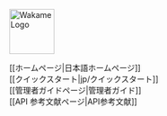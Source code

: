 <span class="align-right"><img src="/axsh/wakame-vdc/wiki/images/wakame-logo.png" alt="Wakame Logo" width="80" height="80"></span>
  
[[ホームページ|日本語ホームページ]]    
[[クイックスタート|jp/クイックスタート]]   
[[管理者ガイドページ|管理者ガイド]]   
[[API 参考文献ページ|API参考文献]]   
